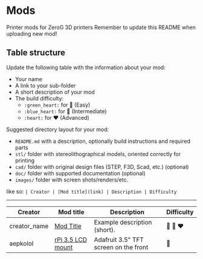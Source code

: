 # Mods

Printer mods for ZeroG 3D printers
Remember to update this README when uploading new mod!

## Table structure

Update the following table with the information about your mod:
- Your name
- A link to your sub-folder
- A short description of your mod
- The build difficulty:
  - `:green_heart:` for :green_heart: (Easy)
  - `:blue_heart:` for :blue_heart: (Intermediate)
  - `:heart:` for :heart: (Advanced)

Suggested directory layout for your mod:
- `README.md` with a description, optionally build instructions and required parts
- `stl/` folder with stereolithographical models, oriented correctly for printing
- `cad/` folder with original design files (STEP, F3D, Scad, etc.) (optional)
- `doc/` folder with supported documentation (optional)
- `images/` folder with screen shots/renders/etc.

like so:
`
| Creator | [Mod title](link) | Description | Difficulty `

---

| Creator | Mod title | Description | Difficulty
| --- | --- | --- | --- | 
|creator_name | [Mod Title](./creator_here/mod_folder_name) | Example description (short). |:green_heart: :blue_heart: :heart:
| aepkolol | [rPi 3.5 LCD mount](./aepkolol/rPi-3.5-LCD-mount) | Adafruit 3.5" TFT screen on the front | 💚
